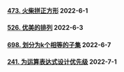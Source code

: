 #### [473. 火柴拼正方形](https://leetcode.cn/problems/matchsticks-to-square/)	2022-6-1

#### [526. 优美的排列](https://leetcode.cn/problems/beautiful-arrangement/)	2022-6-3

#### [698. 划分为k个相等的子集](https://leetcode.cn/problems/partition-to-k-equal-sum-subsets/)	2022-6-7

#### [241. 为运算表达式设计优先级](https://leetcode.cn/problems/different-ways-to-add-parentheses/)	2022-7-1